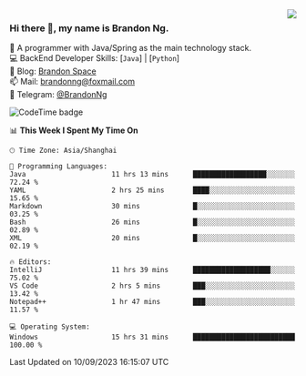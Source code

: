 <img  align="right" src="https://github-readme-stats-brandon0824.vercel.app/api/top-langs/?username=brandon0824&layout=compact">

### Hi there 👋, my name is Brandon Ng.

🌱 A programmer with Java/Spring as the main technology stack.  
💻 BackEnd Developer Skills: [`Java`] | [`Python`]  
📝 Blog: [Brandon Space](https://brandonng.tech)  
📫 Mail: brandonng@foxmail.com  
📰 Telegram: [@BrandonNg](https://t.me/BrandonNg24)  

![CodeTime badge](https://img.shields.io/endpoint?style=flat-square&url=https%3A%2F%2Fapi.codetime.dev%2Fshield%3Fid%3D128%26project%3D%26in%3D604800000)

<!--START_SECTION:waka-->
📊 **This Week I Spent My Time On** 

```text
🕑︎ Time Zone: Asia/Shanghai

💬 Programming Languages: 
Java                     11 hrs 13 mins      ██████████████████░░░░░░░   72.24 % 
YAML                     2 hrs 25 mins       ████░░░░░░░░░░░░░░░░░░░░░   15.65 % 
Markdown                 30 mins             █░░░░░░░░░░░░░░░░░░░░░░░░   03.25 % 
Bash                     26 mins             █░░░░░░░░░░░░░░░░░░░░░░░░   02.89 % 
XML                      20 mins             █░░░░░░░░░░░░░░░░░░░░░░░░   02.19 % 

🔥 Editors: 
IntelliJ                 11 hrs 39 mins      ███████████████████░░░░░░   75.02 % 
VS Code                  2 hrs 5 mins        ███░░░░░░░░░░░░░░░░░░░░░░   13.42 % 
Notepad++                1 hr 47 mins        ███░░░░░░░░░░░░░░░░░░░░░░   11.57 % 

💻 Operating System: 
Windows                  15 hrs 31 mins      █████████████████████████   100.00 % 
```


 Last Updated on 10/09/2023 16:15:07 UTC
<!--END_SECTION:waka-->
